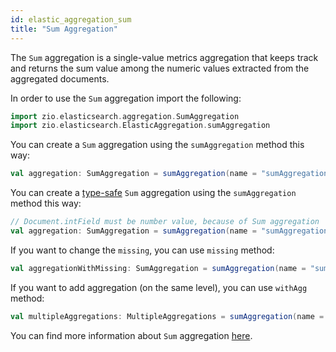 ```yaml
---
id: elastic_aggregation_sum
title: "Sum Aggregation"
---
```


The `Sum` aggregation is a single-value metrics aggregation that keeps track and returns the sum value among the numeric values extracted from the aggregated documents.

In order to use the `Sum` aggregation import the following:
```scala
import zio.elasticsearch.aggregation.SumAggregation
import zio.elasticsearch.ElasticAggregation.sumAggregation
```

You can create a `Sum` aggregation using the `sumAggregation` method this way:
```scala
val aggregation: SumAggregation = sumAggregation(name = "sumAggregation", field = "intField")
```

You can create a [type-safe](https://lambdaworks.github.io/zio-elasticsearch/overview/overview_zio_prelude_schema) `Sum` aggregation using the `sumAggregation` method this way:
```scala
// Document.intField must be number value, because of Sum aggregation
val aggregation: SumAggregation = sumAggregation(name = "sumAggregation", field = Document.intField)
```

If you want to change the `missing`, you can use `missing` method:
```scala
val aggregationWithMissing: SumAggregation = sumAggregation(name = "sumAggregation", field = Document.intField).missing(10.0)
```

If you want to add aggregation (on the same level), you can use `withAgg` method:
```scala
val multipleAggregations: MultipleAggregations = sumAggregation(name = "sumAggregation1", field = Document.intField).withAgg(sumAggregation(name = "sumAggregation2", field = Document.doubleField))
```

You can find more information about `Sum` aggregation [here](https://www.elastic.co/guide/en/elasticsearch/reference/7.17/search-aggregations-metrics-sum-aggregation.html).
